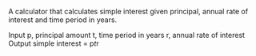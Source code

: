 A calculator that calculates simple interest given principal, annual rate of interest and time period in years.

Input 
   p, principal amount
   t, time period in years
   r, annual rate of interest
Output 
   simple interest = p*t*r
   
